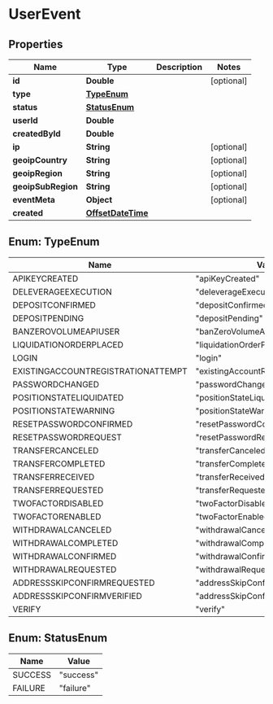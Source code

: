 
# UserEvent

## Properties
Name | Type | Description | Notes
------------ | ------------- | ------------- | -------------
**id** | **Double** |  |  [optional]
**type** | [**TypeEnum**](#TypeEnum) |  | 
**status** | [**StatusEnum**](#StatusEnum) |  | 
**userId** | **Double** |  | 
**createdById** | **Double** |  | 
**ip** | **String** |  |  [optional]
**geoipCountry** | **String** |  |  [optional]
**geoipRegion** | **String** |  |  [optional]
**geoipSubRegion** | **String** |  |  [optional]
**eventMeta** | **Object** |  |  [optional]
**created** | [**OffsetDateTime**](OffsetDateTime.md) |  | 


<a name="TypeEnum"></a>
## Enum: TypeEnum
Name | Value
---- | -----
APIKEYCREATED | &quot;apiKeyCreated&quot;
DELEVERAGEEXECUTION | &quot;deleverageExecution&quot;
DEPOSITCONFIRMED | &quot;depositConfirmed&quot;
DEPOSITPENDING | &quot;depositPending&quot;
BANZEROVOLUMEAPIUSER | &quot;banZeroVolumeApiUser&quot;
LIQUIDATIONORDERPLACED | &quot;liquidationOrderPlaced&quot;
LOGIN | &quot;login&quot;
EXISTINGACCOUNTREGISTRATIONATTEMPT | &quot;existingAccountRegistrationAttempt&quot;
PASSWORDCHANGED | &quot;passwordChanged&quot;
POSITIONSTATELIQUIDATED | &quot;positionStateLiquidated&quot;
POSITIONSTATEWARNING | &quot;positionStateWarning&quot;
RESETPASSWORDCONFIRMED | &quot;resetPasswordConfirmed&quot;
RESETPASSWORDREQUEST | &quot;resetPasswordRequest&quot;
TRANSFERCANCELED | &quot;transferCanceled&quot;
TRANSFERCOMPLETED | &quot;transferCompleted&quot;
TRANSFERRECEIVED | &quot;transferReceived&quot;
TRANSFERREQUESTED | &quot;transferRequested&quot;
TWOFACTORDISABLED | &quot;twoFactorDisabled&quot;
TWOFACTORENABLED | &quot;twoFactorEnabled&quot;
WITHDRAWALCANCELED | &quot;withdrawalCanceled&quot;
WITHDRAWALCOMPLETED | &quot;withdrawalCompleted&quot;
WITHDRAWALCONFIRMED | &quot;withdrawalConfirmed&quot;
WITHDRAWALREQUESTED | &quot;withdrawalRequested&quot;
ADDRESSSKIPCONFIRMREQUESTED | &quot;addressSkipConfirmRequested&quot;
ADDRESSSKIPCONFIRMVERIFIED | &quot;addressSkipConfirmVerified&quot;
VERIFY | &quot;verify&quot;


<a name="StatusEnum"></a>
## Enum: StatusEnum
Name | Value
---- | -----
SUCCESS | &quot;success&quot;
FAILURE | &quot;failure&quot;



